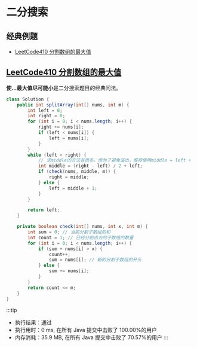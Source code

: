 # 二分搜索

## 经典例题

-   [LeetCode410 分割数组的最大值](#LeetCode410-分割数组的最大值)

## [LeetCode410 分割数组的最大值](https://leetcode-cn.com/problems/split-array-largest-sum/)

**使...最大值尽可能小**是二分搜索题目的经典问法。

```java
class Solution {
    public int splitArray(int[] nums, int m) {
        int left = 0;
        int right = 0;
        for (int i = 0; i < nums.length; i++) {
            right += nums[i];
            if (left < nums[i]) {
                left = nums[i];
            }
        }
        while (left < right) {
            // 求middle的方法有很多。但为了避免溢出，推荐使用middle = left + ((right - left) >> 1)
            int middle = (right - left) / 2 + left;
            if (check(nums, middle, m)) {
                right = middle;
            } else {
                left = middle + 1;
            }
        }

        return left;
    }

    private boolean check(int[] nums, int x, int m) {
        int sum = 0; // 当前分割子数组的和
        int count = 1; // 已经分割出去的子数组的数量
        for (int i = 0; i < nums.length; i++) {
            if (sum + nums[i] > x) {
                count++;
                sum = nums[i]; // 新的分割子数组的开头
            } else {
                sum += nums[i];
            }
        }
        return count <= m;
    }
}
```

:::tip

-   执行结果：通过
-   执行用时：0 ms, 在所有 Java 提交中击败了 100.00%的用户
-   内存消耗：35.9 MB, 在所有 Java 提交中击败了 70.57%的用户
:::

